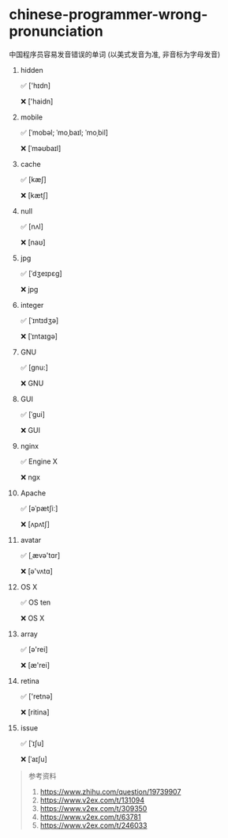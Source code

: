# chinese-programmer-wrong-pronunciation
中国程序员容易发音错误的单词 (以美式发音为准, 非音标为字母发音)


1. hidden

    ✅ ['hɪdn]

    ❌ ['haidn]
 
1. mobile

   ✅ [ˈmobəl; ˈmoˌbaɪl; ˈmoˌbil]
 
   ❌ [ˈməʊbaɪl]
   
1. cache

   ✅ [kæʃ]
 
   ❌ [kætʃ]

1. null

   ✅ [nʌl]
 
   ❌ [naʊ]

1. jpg

   ✅ [ˈdʒeɪpɛɡ]
 
   ❌ jpg

1. integer

   ✅ [ˈɪntɪdʒə]
 
   ❌ [ˈɪntaɪgə]

1. GNU

   ✅ [gnu:]
 
   ❌ GNU

1. GUI

   ✅ [ˈɡui]
 
   ❌ GUI

1. nginx

   ✅ Engine X
 
   ❌ ngx

1. Apache

   ✅ [əˈpætʃiː]
 
   ❌ [ʌpʌtʃ]

1. avatar

   ✅ [ˌævə'tɑr]
 
   ❌ [ə'vʌtɑ]

1. OS X

   ✅ OS ten
 
   ❌ OS X

1. array

    ✅ [ə'rei]
 
    ❌ [æ'rei]

1. retina

    ✅ ['retnə]
 
    ❌ [ritina]

1. issue

    ✅ [ˈɪʃu]
 
    ❌ [ˈaɪʃu]

> 参考资料
> 1. https://www.zhihu.com/question/19739907
> 2. https://www.v2ex.com/t/131094
> 3. https://www.v2ex.com/t/309350
> 4. https://www.v2ex.com/t/63781
> 5. https://www.v2ex.com/t/246033
